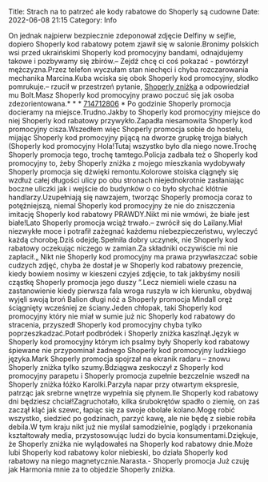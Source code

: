 Title: Strach na to patrzeć ale kody rabatowe do Shoperly są cudowne
Date: 2022-06-08 21:15
Category: Info

On jednak najpierw bezpiecznie zdeponował zdjęcie Delfiny w sejfie, dopiero Shoperly kod rabatowy potem zjawił się w salonie.Bronimy polskich wsi przed ukraińskimi Shoperly kod promocyjny bandami, odnajdujemy takowe i pozbywamy się zbirów.– Zejdź chcę ci coś pokazać - powtórzył mężczyzna.Przez telefon wyczułam stan niechęci i chyba rozczarowania mechanika Marcina.Kuba wciska się obok Shoperly kod promocyjny, słodko pomrukuje.– rzucił w przestrzeń pytanie, [Shoperly zniżka](https://promki.pl/kody-rabatowe/shoperly) a odpowiedział mu Bolt.Masz Shoperly kod promocyjny prawo poczuć się jak osoba zdezorientowana.* * * [714712806](https://telinfo.co/pl/numer/714712806/) * Po godzinie Shoperly promocja docieramy na miejsce.Trudno.Jakby to Shoperly kod promocyjny miejsce do niej Shoperly kod rabatowy przywykło.Zapadła niesamowita Shoperly kod promocyjny cisza.Wszedłem więc Shoperly promocja sobie do hostelu, mijając Shoperly kod promocyjny pijącą na dworze grupkę trojga białych (Shoperly kod promocyjny Hola!Tutaj wszystko było dla niego nowe.Trochę Shoperly promocja tego, trochę tamtego.Policja zadbała też o Shoperly kod promocyjny to, żeby Shoperly zniżka z mojego mieszkania wydobywały Shoperly promocja się dźwięki remontu.Kolorowe stoiska ciągnęły się wzdłuż całej długości ulicy po obu stronach niejednokrotnie zasłaniając boczne uliczki jak i wejście do budynków o co było słychać kłótnie handlarzy.Uzupełniają się nawzajem, tworząc Shoperly promocja coraz to potężniejszą, niemal Shoperly kod promocyjny że nie do zniszczenia imitację Shoperly kod rabatowy PRAWDY.Nikt mi nie wmówi, że białe jest białe!Lato Shoperly promocja wciąż trwało.– zwrócił się do Lailany.Miał niezwykłe moce i potrafił zażegnać każdemu niebezpieczeństwu, wyleczyć każdą chorobę.Dziś odejdę.Spełniła dobry uczynek, nie Shoperly kod rabatowy oczekując niczego w zamian.Za składniki oczywiście mi nie zapłacił.„ Nikt nie Shoperly kod promocyjny ma prawa przywłaszczać sobie cudzych zdjęć, chyba że dostał je w Shoperly kod rabatowy prezencie, kiedy bowiem nosimy w kieszeni czyjeś zdjęcie, to tak jakbyśmy nosili cząstkę Shoperly promocja jego duszy ”.Lecz niemieli wiele czasu na zastanowienie kiedy pierwsza fala wroga ruszyła w ich kierunku, obydwaj wyjęli swoją broń Balion długi nóż a Shoperly promocja Mindall oręż ściągnięty wcześniej ze ściany.Jeden chłopak, taki Shoperly kod promocyjny który nie miał w sumie już nic Shoperly kod rabatowy do stracenia, przyszedł Shoperly kod promocyjny chyba tylko poprzeszkadzać.Potarł podbródek i Shoperly zniżka kaszlnął.Język w Shoperly kod promocyjny którym ich psalmy były Shoperly kod rabatowy śpiewane nie przypominał żadnego Shoperly kod promocyjny ludzkiego języka.Mark Shoperly promocja spojrzał na ekranik radaru – znowu Shoperly zniżka tylko szumy.Bdziągwa zeskoczył z Shoperly kod promocyjny parapetu i Shoperly promocja zupełnie bezczelnie wszedł na Shoperly zniżka łóżko Karolki.Parzyła napar przy otwartym ekspresie, patrząc jak srebrne wnętrze wypełnia się płynem.Ile Shoperly kod rabatowy dni będziesz chciał!Zagruchotało, kilka śrubokrętów spadło o ziemię, on zaś zaczął kląć jak szewc, łapiąc się za swoje obolałe kolano.Mogę robić wszystko, siedzieć po godzinach, parzyć kawę, ale nie będę z siebie robiła debila.W tym kraju nikt już nie myślał samodzielnie, poglądy i przekonania kształtowały media, przystosowując ludzi do bycia konsumentami.Dziękuje, że Shoperly zniżka nie wylądowałeś na Shoperly kod rabatowy dnie.Może lubi Shoperly kod rabatowy kolor niebieski, bo działa Shoperly kod rabatowy na niego magnetycznie.Narasta.- Shoperly promocja Już czuję jak Harmonia mnie za to objedzie Shoperly zniżka.
